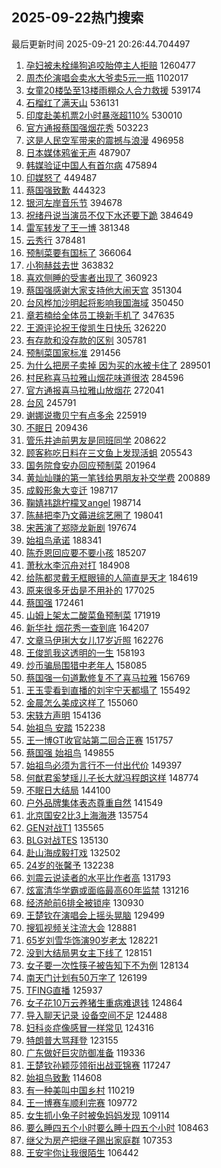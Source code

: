 ## 2025-09-22热门搜索 
最后更新时间 2025-09-21 20:26:44.704497 
1. [孕妇被未栓绳狗追咬胎停主人拒赔](https://s.weibo.com/weibo?q=%23%E5%AD%95%E5%A6%87%E8%A2%AB%E6%9C%AA%E6%A0%93%E7%BB%B3%E7%8B%97%E8%BF%BD%E5%92%AC%E8%83%8E%E5%81%9C%E4%B8%BB%E4%BA%BA%E6%8B%92%E8%B5%94%23&t=31&band_rank=1&Refer=top) 1260477
1. [周杰伦演唱会卖水大爷卖5元一瓶](https://s.weibo.com/weibo?q=%23%E5%91%A8%E6%9D%B0%E4%BC%A6%E6%BC%94%E5%94%B1%E4%BC%9A%E5%8D%96%E6%B0%B4%E5%A4%A7%E7%88%B7%E5%8D%965%E5%85%83%E4%B8%80%E7%93%B6%23&t=31&band_rank=1&Refer=top) 1102017
1. [女童20楼坠至13楼雨棚众人合力救援](https://s.weibo.com/weibo?q=%23%E5%A5%B3%E7%AB%A520%E6%A5%BC%E5%9D%A0%E8%87%B313%E6%A5%BC%E9%9B%A8%E6%A3%9A%E4%BC%97%E4%BA%BA%E5%90%88%E5%8A%9B%E6%95%91%E6%8F%B4%23&t=31&band_rank=2&Refer=top) 539174
1. [石榴红了满天山](https://s.weibo.com/weibo?q=%23%E7%9F%B3%E6%A6%B4%E7%BA%A2%E4%BA%86%E6%BB%A1%E5%A4%A9%E5%B1%B1%23&t=31&band_rank=3&Refer=top) 536131
1. [印度赴美机票2小时暴涨超110%](https://s.weibo.com/weibo?q=%23%E5%8D%B0%E5%BA%A6%E8%B5%B4%E7%BE%8E%E6%9C%BA%E7%A5%A82%E5%B0%8F%E6%97%B6%E6%9A%B4%E6%B6%A8%E8%B6%85110%25%23&t=31&band_rank=2&Refer=top) 530010
1. [官方通报蔡国强烟花秀](https://s.weibo.com/weibo?q=%23%E5%AE%98%E6%96%B9%E9%80%9A%E6%8A%A5%E8%94%A1%E5%9B%BD%E5%BC%BA%E7%83%9F%E8%8A%B1%E7%A7%80%23&t=31&band_rank=4&Refer=top) 503223
1. [这是人民空军带来的震撼与浪漫](https://s.weibo.com/weibo?q=%23%E8%BF%99%E6%98%AF%E4%BA%BA%E6%B0%91%E7%A9%BA%E5%86%9B%E5%B8%A6%E6%9D%A5%E7%9A%84%E9%9C%87%E6%92%BC%E4%B8%8E%E6%B5%AA%E6%BC%AB%23&t=31&band_rank=3&Refer=top) 496958
1. [日本媒体鸦雀无声](https://s.weibo.com/weibo?q=%E6%97%A5%E6%9C%AC%E5%AA%92%E4%BD%93%E9%B8%A6%E9%9B%80%E6%97%A0%E5%A3%B0&t=31&band_rank=4&Refer=top) 487907
1. [韩媒验证中国人有首尔病](https://s.weibo.com/weibo?q=%E9%9F%A9%E5%AA%92%E9%AA%8C%E8%AF%81%E4%B8%AD%E5%9B%BD%E4%BA%BA%E6%9C%89%E9%A6%96%E5%B0%94%E7%97%85&t=31&band_rank=5&Refer=top) 475894
1. [印媒怒了](https://s.weibo.com/weibo?q=%23%E5%8D%B0%E5%AA%92%E6%80%92%E4%BA%86%23&t=31&band_rank=6&Refer=top) 449487
1. [蔡国强致歉](https://s.weibo.com/weibo?q=%23%E8%94%A1%E5%9B%BD%E5%BC%BA%E8%87%B4%E6%AD%89%23&t=31&band_rank=6&Refer=top) 444323
1. [银河左岸音乐节](https://s.weibo.com/weibo?q=%E9%93%B6%E6%B2%B3%E5%B7%A6%E5%B2%B8%E9%9F%B3%E4%B9%90%E8%8A%82&t=31&band_rank=7&Refer=top) 394678
1. [祝绪丹说当演员不仅下水还要下跪](https://s.weibo.com/weibo?q=%E7%A5%9D%E7%BB%AA%E4%B8%B9%E8%AF%B4%E5%BD%93%E6%BC%94%E5%91%98%E4%B8%8D%E4%BB%85%E4%B8%8B%E6%B0%B4%E8%BF%98%E8%A6%81%E4%B8%8B%E8%B7%AA&t=31&band_rank=8&Refer=top) 384649
1. [雷军转发了王一博](https://s.weibo.com/weibo?q=%23%E9%9B%B7%E5%86%9B%E8%BD%AC%E5%8F%91%E4%BA%86%E7%8E%8B%E4%B8%80%E5%8D%9A%23&t=31&band_rank=8&Refer=top) 381348
1. [云秀行](https://s.weibo.com/weibo?q=%E4%BA%91%E7%A7%80%E8%A1%8C&t=31&band_rank=9&Refer=top) 378481
1. [预制菜要有国标了](https://s.weibo.com/weibo?q=%23%E9%A2%84%E5%88%B6%E8%8F%9C%E8%A6%81%E6%9C%89%E5%9B%BD%E6%A0%87%E4%BA%86%23&t=31&band_rank=10&Refer=top) 366064
1. [小狗赫兹去世](https://s.weibo.com/weibo?q=%23%E5%B0%8F%E7%8B%97%E8%B5%AB%E5%85%B9%E5%8E%BB%E4%B8%96%23&t=31&band_rank=11&Refer=top) 363832
1. [喜欢侧睡的受害者出现了](https://s.weibo.com/weibo?q=%E5%96%9C%E6%AC%A2%E4%BE%A7%E7%9D%A1%E7%9A%84%E5%8F%97%E5%AE%B3%E8%80%85%E5%87%BA%E7%8E%B0%E4%BA%86&t=31&band_rank=9&Refer=top) 360923
1. [蔡国强感谢大家支持他大闹天宫](https://s.weibo.com/weibo?q=%23%E8%94%A1%E5%9B%BD%E5%BC%BA%E6%84%9F%E8%B0%A2%E5%A4%A7%E5%AE%B6%E6%94%AF%E6%8C%81%E4%BB%96%E5%A4%A7%E9%97%B9%E5%A4%A9%E5%AE%AB%23&t=31&band_rank=12&Refer=top) 351304
1. [台风桦加沙明起将影响我国海域](https://s.weibo.com/weibo?q=%23%E5%8F%B0%E9%A3%8E%E6%A1%A6%E5%8A%A0%E6%B2%99%E6%98%8E%E8%B5%B7%E5%B0%86%E5%BD%B1%E5%93%8D%E6%88%91%E5%9B%BD%E6%B5%B7%E5%9F%9F%23&t=31&band_rank=10&Refer=top) 350450
1. [章若楠给全体员工换新手机了](https://s.weibo.com/weibo?q=%23%E7%AB%A0%E8%8B%A5%E6%A5%A0%E7%BB%99%E5%85%A8%E4%BD%93%E5%91%98%E5%B7%A5%E6%8D%A2%E6%96%B0%E6%89%8B%E6%9C%BA%E4%BA%86%23&t=31&band_rank=12&Refer=top) 347635
1. [王源评论祝王俊凯生日快乐](https://s.weibo.com/weibo?q=%23%E7%8E%8B%E6%BA%90%E8%AF%84%E8%AE%BA%E7%A5%9D%E7%8E%8B%E4%BF%8A%E5%87%AF%E7%94%9F%E6%97%A5%E5%BF%AB%E4%B9%90%23&t=31&band_rank=11&Refer=top) 326220
1. [有存款和没存款的区别](https://s.weibo.com/weibo?q=%E6%9C%89%E5%AD%98%E6%AC%BE%E5%92%8C%E6%B2%A1%E5%AD%98%E6%AC%BE%E7%9A%84%E5%8C%BA%E5%88%AB&t=31&band_rank=13&Refer=top) 305781
1. [预制菜国家标准](https://s.weibo.com/weibo?q=%23%E9%A2%84%E5%88%B6%E8%8F%9C%E5%9B%BD%E5%AE%B6%E6%A0%87%E5%87%86%23&t=31&band_rank=14&Refer=top) 291456
1. [为什么把房子卖掉 因为买的水被卡住了](https://s.weibo.com/weibo?q=%E4%B8%BA%E4%BB%80%E4%B9%88%E6%8A%8A%E6%88%BF%E5%AD%90%E5%8D%96%E6%8E%89%20%E5%9B%A0%E4%B8%BA%E4%B9%B0%E7%9A%84%E6%B0%B4%E8%A2%AB%E5%8D%A1%E4%BD%8F%E4%BA%86&t=31&band_rank=14&Refer=top) 289501
1. [村民称喜马拉雅山烟花味道很浓](https://s.weibo.com/weibo?q=%23%E6%9D%91%E6%B0%91%E7%A7%B0%E5%96%9C%E9%A9%AC%E6%8B%89%E9%9B%85%E5%B1%B1%E7%83%9F%E8%8A%B1%E5%91%B3%E9%81%93%E5%BE%88%E6%B5%93%23&t=31&band_rank=15&Refer=top) 284596
1. [官方通报喜马拉雅山放烟花](https://s.weibo.com/weibo?q=%23%E5%AE%98%E6%96%B9%E9%80%9A%E6%8A%A5%E5%96%9C%E9%A9%AC%E6%8B%89%E9%9B%85%E5%B1%B1%E6%94%BE%E7%83%9F%E8%8A%B1%23&t=31&band_rank=15&Refer=top) 272041
1. [台风](https://s.weibo.com/weibo?q=%E5%8F%B0%E9%A3%8E&t=31&band_rank=16&Refer=top) 245791
1. [谢娜说撒贝宁有点多余](https://s.weibo.com/weibo?q=%E8%B0%A2%E5%A8%9C%E8%AF%B4%E6%92%92%E8%B4%9D%E5%AE%81%E6%9C%89%E7%82%B9%E5%A4%9A%E4%BD%99&t=31&band_rank=16&Refer=top) 225919
1. [不眠日](https://s.weibo.com/weibo?q=%E4%B8%8D%E7%9C%A0%E6%97%A5&t=31&band_rank=18&Refer=top) 209436
1. [管乐井迪前男友是同班同学](https://s.weibo.com/weibo?q=%E7%AE%A1%E4%B9%90%E4%BA%95%E8%BF%AA%E5%89%8D%E7%94%B7%E5%8F%8B%E6%98%AF%E5%90%8C%E7%8F%AD%E5%90%8C%E5%AD%A6&t=31&band_rank=17&Refer=top) 208622
1. [顾客称吃日料在三文鱼上发现活蛆](https://s.weibo.com/weibo?q=%23%E9%A1%BE%E5%AE%A2%E7%A7%B0%E5%90%83%E6%97%A5%E6%96%99%E5%9C%A8%E4%B8%89%E6%96%87%E9%B1%BC%E4%B8%8A%E5%8F%91%E7%8E%B0%E6%B4%BB%E8%9B%86%23&t=31&band_rank=32&Refer=top) 205543
1. [国务院食安办回应预制菜](https://s.weibo.com/weibo?q=%23%E5%9B%BD%E5%8A%A1%E9%99%A2%E9%A3%9F%E5%AE%89%E5%8A%9E%E5%9B%9E%E5%BA%94%E9%A2%84%E5%88%B6%E8%8F%9C%23&t=31&band_rank=20&Refer=top) 201964
1. [黄灿灿赚的第一笔钱给男朋友补交学费](https://s.weibo.com/weibo?q=%E9%BB%84%E7%81%BF%E7%81%BF%E8%B5%9A%E7%9A%84%E7%AC%AC%E4%B8%80%E7%AC%94%E9%92%B1%E7%BB%99%E7%94%B7%E6%9C%8B%E5%8F%8B%E8%A1%A5%E4%BA%A4%E5%AD%A6%E8%B4%B9&t=31&band_rank=22&Refer=top) 200889
1. [成毅形象大变迁](https://s.weibo.com/weibo?q=%E6%88%90%E6%AF%85%E5%BD%A2%E8%B1%A1%E5%A4%A7%E5%8F%98%E8%BF%81&t=31&band_rank=23&Refer=top) 198717
1. [鞠婧祎跳柠檬叉angel](https://s.weibo.com/weibo?q=%23%E9%9E%A0%E5%A9%A7%E7%A5%8E%E8%B7%B3%E6%9F%A0%E6%AA%AC%E5%8F%89angel%23&t=31&band_rank=24&Refer=top) 198714
1. [陈赫把李乃文薅进综艺圈了](https://s.weibo.com/weibo?q=%E9%99%88%E8%B5%AB%E6%8A%8A%E6%9D%8E%E4%B9%83%E6%96%87%E8%96%85%E8%BF%9B%E7%BB%BC%E8%89%BA%E5%9C%88%E4%BA%86&t=31&band_rank=25&Refer=top) 198041
1. [宋茜演了郑晓龙新剧](https://s.weibo.com/weibo?q=%E5%AE%8B%E8%8C%9C%E6%BC%94%E4%BA%86%E9%83%91%E6%99%93%E9%BE%99%E6%96%B0%E5%89%A7&t=31&band_rank=26&Refer=top) 197674
1. [始祖鸟承诺](https://s.weibo.com/weibo?q=%23%E5%A7%8B%E7%A5%96%E9%B8%9F%E6%89%BF%E8%AF%BA%23&t=31&band_rank=41&Refer=top) 188341
1. [陈乔恩回应要不要小孩](https://s.weibo.com/weibo?q=%E9%99%88%E4%B9%94%E6%81%A9%E5%9B%9E%E5%BA%94%E8%A6%81%E4%B8%8D%E8%A6%81%E5%B0%8F%E5%AD%A9&t=31&band_rank=28&Refer=top) 185207
1. [萧秋水李沉舟对打](https://s.weibo.com/weibo?q=%E8%90%A7%E7%A7%8B%E6%B0%B4%E6%9D%8E%E6%B2%89%E8%88%9F%E5%AF%B9%E6%89%93&t=31&band_rank=29&Refer=top) 184908
1. [给陈都灵戴无框眼镜的人简直是天才](https://s.weibo.com/weibo?q=%23%E7%BB%99%E9%99%88%E9%83%BD%E7%81%B5%E6%88%B4%E6%97%A0%E6%A1%86%E7%9C%BC%E9%95%9C%E7%9A%84%E4%BA%BA%E7%AE%80%E7%9B%B4%E6%98%AF%E5%A4%A9%E6%89%8D%23&t=31&band_rank=30&Refer=top) 184619
1. [原来很多牙齿是不用补的](https://s.weibo.com/weibo?q=%E5%8E%9F%E6%9D%A5%E5%BE%88%E5%A4%9A%E7%89%99%E9%BD%BF%E6%98%AF%E4%B8%8D%E7%94%A8%E8%A1%A5%E7%9A%84&t=31&band_rank=32&Refer=top) 177025
1. [蔡国强](https://s.weibo.com/weibo?q=%E8%94%A1%E5%9B%BD%E5%BC%BA&t=31&band_rank=24&Refer=top) 172461
1. [山姆上架太二酸菜鱼预制菜](https://s.weibo.com/weibo?q=%23%E5%B1%B1%E5%A7%86%E4%B8%8A%E6%9E%B6%E5%A4%AA%E4%BA%8C%E9%85%B8%E8%8F%9C%E9%B1%BC%E9%A2%84%E5%88%B6%E8%8F%9C%23&t=31&band_rank=34&Refer=top) 171919
1. [新华社 烟花秀一查到底](https://s.weibo.com/weibo?q=%E6%96%B0%E5%8D%8E%E7%A4%BE%20%E7%83%9F%E8%8A%B1%E7%A7%80%E4%B8%80%E6%9F%A5%E5%88%B0%E5%BA%95&t=31&band_rank=35&Refer=top) 164207
1. [文章马伊琍大女儿17岁近照](https://s.weibo.com/weibo?q=%23%E6%96%87%E7%AB%A0%E9%A9%AC%E4%BC%8A%E7%90%8D%E5%A4%A7%E5%A5%B3%E5%84%BF17%E5%B2%81%E8%BF%91%E7%85%A7%23&t=31&band_rank=18&Refer=top) 162276
1. [王俊凯我这透明的一生](https://s.weibo.com/weibo?q=%E7%8E%8B%E4%BF%8A%E5%87%AF%E6%88%91%E8%BF%99%E9%80%8F%E6%98%8E%E7%9A%84%E4%B8%80%E7%94%9F&t=31&band_rank=19&Refer=top) 158193
1. [炒币骗局围猎中老年人](https://s.weibo.com/weibo?q=%23%E7%82%92%E5%B8%81%E9%AA%97%E5%B1%80%E5%9B%B4%E7%8C%8E%E4%B8%AD%E8%80%81%E5%B9%B4%E4%BA%BA%23&t=31&band_rank=20&Refer=top) 158085
1. [蔡国强一句道歉修复不了喜马拉雅](https://s.weibo.com/weibo?q=%23%E8%94%A1%E5%9B%BD%E5%BC%BA%E4%B8%80%E5%8F%A5%E9%81%93%E6%AD%89%E4%BF%AE%E5%A4%8D%E4%B8%8D%E4%BA%86%E5%96%9C%E9%A9%AC%E6%8B%89%E9%9B%85%23&t=31&band_rank=21&Refer=top) 156769
1. [王玉雯看到直播的刘宇宁天都塌了](https://s.weibo.com/weibo?q=%E7%8E%8B%E7%8E%89%E9%9B%AF%E7%9C%8B%E5%88%B0%E7%9B%B4%E6%92%AD%E7%9A%84%E5%88%98%E5%AE%87%E5%AE%81%E5%A4%A9%E9%83%BD%E5%A1%8C%E4%BA%86&t=31&band_rank=22&Refer=top) 155492
1. [金晨怎么美成这样了](https://s.weibo.com/weibo?q=%E9%87%91%E6%99%A8%E6%80%8E%E4%B9%88%E7%BE%8E%E6%88%90%E8%BF%99%E6%A0%B7%E4%BA%86&t=31&band_rank=36&Refer=top) 155060
1. [宋轶方声明](https://s.weibo.com/weibo?q=%23%E5%AE%8B%E8%BD%B6%E6%96%B9%E5%A3%B0%E6%98%8E%23&t=31&band_rank=23&Refer=top) 154136
1. [始祖鸟 安踏](https://s.weibo.com/weibo?q=%E5%A7%8B%E7%A5%96%E9%B8%9F%20%E5%AE%89%E8%B8%8F&t=31&band_rank=25&Refer=top) 152238
1. [王一博GT收官站第二回合正赛](https://s.weibo.com/weibo?q=%23%E7%8E%8B%E4%B8%80%E5%8D%9AGT%E6%94%B6%E5%AE%98%E7%AB%99%E7%AC%AC%E4%BA%8C%E5%9B%9E%E5%90%88%E6%AD%A3%E8%B5%9B%23&t=31&band_rank=26&Refer=top) 151757
1. [蔡国强 始祖鸟](https://s.weibo.com/weibo?q=%E8%94%A1%E5%9B%BD%E5%BC%BA%20%E5%A7%8B%E7%A5%96%E9%B8%9F&t=31&band_rank=27&Refer=top) 149855
1. [始祖鸟必须为言行不一付出代价](https://s.weibo.com/weibo?q=%23%E5%A7%8B%E7%A5%96%E9%B8%9F%E5%BF%85%E9%A1%BB%E4%B8%BA%E8%A8%80%E8%A1%8C%E4%B8%8D%E4%B8%80%E4%BB%98%E5%87%BA%E4%BB%A3%E4%BB%B7%23&t=31&band_rank=28&Refer=top) 149397
1. [何猷君奚梦瑶儿子长大就冯程朗这样](https://s.weibo.com/weibo?q=%E4%BD%95%E7%8C%B7%E5%90%9B%E5%A5%9A%E6%A2%A6%E7%91%B6%E5%84%BF%E5%AD%90%E9%95%BF%E5%A4%A7%E5%B0%B1%E5%86%AF%E7%A8%8B%E6%9C%97%E8%BF%99%E6%A0%B7&t=31&band_rank=29&Refer=top) 148774
1. [不眠日大结局](https://s.weibo.com/weibo?q=%E4%B8%8D%E7%9C%A0%E6%97%A5%E5%A4%A7%E7%BB%93%E5%B1%80&t=31&band_rank=30&Refer=top) 144100
1. [户外品牌集体表态尊重自然](https://s.weibo.com/weibo?q=%23%E6%88%B7%E5%A4%96%E5%93%81%E7%89%8C%E9%9B%86%E4%BD%93%E8%A1%A8%E6%80%81%E5%B0%8A%E9%87%8D%E8%87%AA%E7%84%B6%23&t=31&band_rank=31&Refer=top) 141549
1. [北京国安2比3上海海港](https://s.weibo.com/weibo?q=%23%E5%8C%97%E4%BA%AC%E5%9B%BD%E5%AE%892%E6%AF%943%E4%B8%8A%E6%B5%B7%E6%B5%B7%E6%B8%AF%23&t=31&band_rank=38&Refer=top) 135754
1. [GEN对战T1](https://s.weibo.com/weibo?q=GEN%E5%AF%B9%E6%88%98T1&t=31&band_rank=33&Refer=top) 135565
1. [BLG对战TES](https://s.weibo.com/weibo?q=%23BLG%E5%AF%B9%E6%88%98TES%23&t=31&band_rank=34&Refer=top) 135130
1. [赴山海成毅打戏](https://s.weibo.com/weibo?q=%E8%B5%B4%E5%B1%B1%E6%B5%B7%E6%88%90%E6%AF%85%E6%89%93%E6%88%8F&t=31&band_rank=35&Refer=top) 132502
1. [24岁的张馨予](https://s.weibo.com/weibo?q=%2324%E5%B2%81%E7%9A%84%E5%BC%A0%E9%A6%A8%E4%BA%88%23&t=31&band_rank=36&Refer=top) 132238
1. [刘震云说读者的水平比作者高](https://s.weibo.com/weibo?q=%23%E5%88%98%E9%9C%87%E4%BA%91%E8%AF%B4%E8%AF%BB%E8%80%85%E7%9A%84%E6%B0%B4%E5%B9%B3%E6%AF%94%E4%BD%9C%E8%80%85%E9%AB%98%23&t=31&band_rank=37&Refer=top) 131793
1. [炫富清华学霸或面临最高60年监禁](https://s.weibo.com/weibo?q=%23%E7%82%AB%E5%AF%8C%E6%B8%85%E5%8D%8E%E5%AD%A6%E9%9C%B8%E6%88%96%E9%9D%A2%E4%B8%B4%E6%9C%80%E9%AB%9860%E5%B9%B4%E7%9B%91%E7%A6%81%23&t=31&band_rank=38&Refer=top) 131216
1. [经济舱前6排全被锁座](https://s.weibo.com/weibo?q=%23%E7%BB%8F%E6%B5%8E%E8%88%B1%E5%89%8D6%E6%8E%92%E5%85%A8%E8%A2%AB%E9%94%81%E5%BA%A7%23&t=31&band_rank=39&Refer=top) 130930
1. [王楚钦在演唱会上摇头晃脑](https://s.weibo.com/weibo?q=%E7%8E%8B%E6%A5%9A%E9%92%A6%E5%9C%A8%E6%BC%94%E5%94%B1%E4%BC%9A%E4%B8%8A%E6%91%87%E5%A4%B4%E6%99%83%E8%84%91&t=31&band_rank=39&Refer=top) 129499
1. [搜狐视频关注流大会](https://s.weibo.com/weibo?q=%23%E6%90%9C%E7%8B%90%E8%A7%86%E9%A2%91%E5%85%B3%E6%B3%A8%E6%B5%81%E5%A4%A7%E4%BC%9A%23&t=31&band_rank=40&Refer=top) 128881
1. [65岁刘雪华饰演90岁老太](https://s.weibo.com/weibo?q=65%E5%B2%81%E5%88%98%E9%9B%AA%E5%8D%8E%E9%A5%B0%E6%BC%9490%E5%B2%81%E8%80%81%E5%A4%AA&t=31&band_rank=40&Refer=top) 128221
1. [没到大结局男女主下线了](https://s.weibo.com/weibo?q=%E6%B2%A1%E5%88%B0%E5%A4%A7%E7%BB%93%E5%B1%80%E7%94%B7%E5%A5%B3%E4%B8%BB%E4%B8%8B%E7%BA%BF%E4%BA%86&t=31&band_rank=42&Refer=top) 128151
1. [女子要一次性筷子被告知下不为例](https://s.weibo.com/weibo?q=%23%E5%A5%B3%E5%AD%90%E8%A6%81%E4%B8%80%E6%AC%A1%E6%80%A7%E7%AD%B7%E5%AD%90%E8%A2%AB%E5%91%8A%E7%9F%A5%E4%B8%8B%E4%B8%8D%E4%B8%BA%E4%BE%8B%23&t=31&band_rank=43&Refer=top) 128134
1. [南天门计划有50万字了](https://s.weibo.com/weibo?q=%23%E5%8D%97%E5%A4%A9%E9%97%A8%E8%AE%A1%E5%88%92%E6%9C%8950%E4%B8%87%E5%AD%97%E4%BA%86%23&t=31&band_rank=41&Refer=top) 126199
1. [TFING直播](https://s.weibo.com/weibo?q=TFING%E7%9B%B4%E6%92%AD&t=31&band_rank=42&Refer=top) 125937
1. [女子花10万云养猪生重病难退钱](https://s.weibo.com/weibo?q=%23%E5%A5%B3%E5%AD%90%E8%8A%B110%E4%B8%87%E4%BA%91%E5%85%BB%E7%8C%AA%E7%94%9F%E9%87%8D%E7%97%85%E9%9A%BE%E9%80%80%E9%92%B1%23&t=31&band_rank=44&Refer=top) 124864
1. [导入聊天记录 设备空间不足](https://s.weibo.com/weibo?q=%E5%AF%BC%E5%85%A5%E8%81%8A%E5%A4%A9%E8%AE%B0%E5%BD%95%20%E8%AE%BE%E5%A4%87%E7%A9%BA%E9%97%B4%E4%B8%8D%E8%B6%B3&t=31&band_rank=45&Refer=top) 124488
1. [妇科炎症像感冒一样常见](https://s.weibo.com/weibo?q=%23%E5%A6%87%E7%A7%91%E7%82%8E%E7%97%87%E5%83%8F%E6%84%9F%E5%86%92%E4%B8%80%E6%A0%B7%E5%B8%B8%E8%A7%81%23&t=31&band_rank=46&Refer=top) 124316
1. [特朗普大骂拜登](https://s.weibo.com/weibo?q=%23%E7%89%B9%E6%9C%97%E6%99%AE%E5%A4%A7%E9%AA%82%E6%8B%9C%E7%99%BB%23&t=31&band_rank=44&Refer=top) 123155
1. [广东做好巨灾防御准备](https://s.weibo.com/weibo?q=%23%E5%B9%BF%E4%B8%9C%E5%81%9A%E5%A5%BD%E5%B7%A8%E7%81%BE%E9%98%B2%E5%BE%A1%E5%87%86%E5%A4%87%23&t=31&band_rank=45&Refer=top) 119336
1. [王楚钦孙颖莎领衔出战亚锦赛](https://s.weibo.com/weibo?q=%23%E7%8E%8B%E6%A5%9A%E9%92%A6%E5%AD%99%E9%A2%96%E8%8E%8E%E9%A2%86%E8%A1%94%E5%87%BA%E6%88%98%E4%BA%9A%E9%94%A6%E8%B5%9B%23&t=31&band_rank=47&Refer=top) 117247
1. [始祖鸟致歉](https://s.weibo.com/weibo?q=%23%E5%A7%8B%E7%A5%96%E9%B8%9F%E8%87%B4%E6%AD%89%23&t=31&band_rank=47&Refer=top) 114608
1. [有一种美叫中国乡村](https://s.weibo.com/weibo?q=%23%E6%9C%89%E4%B8%80%E7%A7%8D%E7%BE%8E%E5%8F%AB%E4%B8%AD%E5%9B%BD%E4%B9%A1%E6%9D%91%23&t=31&band_rank=48&Refer=top) 110219
1. [王一博赛车顺利完赛](https://s.weibo.com/weibo?q=%23%E7%8E%8B%E4%B8%80%E5%8D%9A%E8%B5%9B%E8%BD%A6%E9%A1%BA%E5%88%A9%E5%AE%8C%E8%B5%9B%23&t=31&band_rank=48&Refer=top) 109772
1. [女生抓小兔子时被兔妈妈发现](https://s.weibo.com/weibo?q=%23%E5%A5%B3%E7%94%9F%E6%8A%93%E5%B0%8F%E5%85%94%E5%AD%90%E6%97%B6%E8%A2%AB%E5%85%94%E5%A6%88%E5%A6%88%E5%8F%91%E7%8E%B0%23&t=31&band_rank=49&Refer=top) 109114
1. [要么睡四五个小时要么睡十四五个小时](https://s.weibo.com/weibo?q=%E8%A6%81%E4%B9%88%E7%9D%A1%E5%9B%9B%E4%BA%94%E4%B8%AA%E5%B0%8F%E6%97%B6%E8%A6%81%E4%B9%88%E7%9D%A1%E5%8D%81%E5%9B%9B%E4%BA%94%E4%B8%AA%E5%B0%8F%E6%97%B6&t=31&band_rank=49&Refer=top) 108463
1. [继父为房产把继子踢出家庭群](https://s.weibo.com/weibo?q=%23%E7%BB%A7%E7%88%B6%E4%B8%BA%E6%88%BF%E4%BA%A7%E6%8A%8A%E7%BB%A7%E5%AD%90%E8%B8%A2%E5%87%BA%E5%AE%B6%E5%BA%AD%E7%BE%A4%23&t=31&band_rank=50&Refer=top) 107353
1. [王安宇你让我很陌生](https://s.weibo.com/weibo?q=%E7%8E%8B%E5%AE%89%E5%AE%87%E4%BD%A0%E8%AE%A9%E6%88%91%E5%BE%88%E9%99%8C%E7%94%9F&t=31&band_rank=50&Refer=top) 106442
